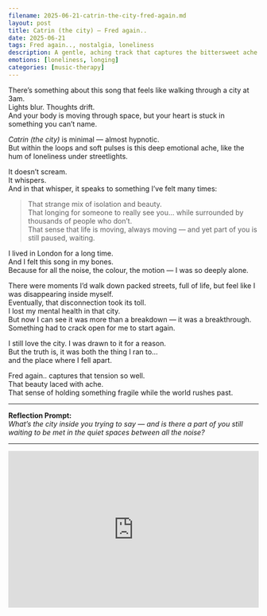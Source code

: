 ```yaml
---
filename: 2025-06-21-catrin-the-city-fred-again.md
layout: post
title: Catrin (the city) – Fred again..
date: 2025-06-21
tags: Fred again.., nostalgia, loneliness
description: A gentle, aching track that captures the bittersweet ache of the city — where you can feel everything and nothing all at once.
emotions: [loneliness, longing]
categories: [music-therapy]
---
```


There’s something about this song that feels like walking through a city at 3am.  
Lights blur. Thoughts drift.  
And your body is moving through space, but your heart is stuck in something you can’t name.

*Catrin (the city)* is minimal — almost hypnotic.  
But within the loops and soft pulses is this deep emotional ache, like the hum of loneliness under streetlights.

It doesn’t scream.  
It whispers.  
And in that whisper, it speaks to something I’ve felt many times:

> That strange mix of isolation and beauty.  
> That longing for someone to really see you… while surrounded by thousands of people who don’t.  
> That sense that life is moving, always moving — and yet part of you is still paused, waiting.

I lived in London for a long time.  
And I felt this song in my bones.  
Because for all the noise, the colour, the motion — I was so deeply alone.

There were moments I’d walk down packed streets, full of life, but feel like I was disappearing inside myself.  
Eventually, that disconnection took its toll.  
I lost my mental health in that city.  
But now I can see it was more than a breakdown — it was a breakthrough.  
Something had to crack open for me to start again.

I still love the city. I was drawn to it for a reason.  
But the truth is, it was both the thing I ran to…  
and the place where I fell apart.

Fred again.. captures that tension so well.  
That beauty laced with ache.  
That sense of holding something fragile while the world rushes past.

---

**Reflection Prompt:**  
*What’s the city inside you trying to say — and is there a part of you still waiting to be met in the quiet spaces between all the noise?*

---

<iframe width="100%" height="315" src="https://www.youtube.com/embed/p54gNA2QZcM" title="Fred again.. - Catrin (The City) [Visualiser]" frameborder="0" allowfullscreen></iframe>
